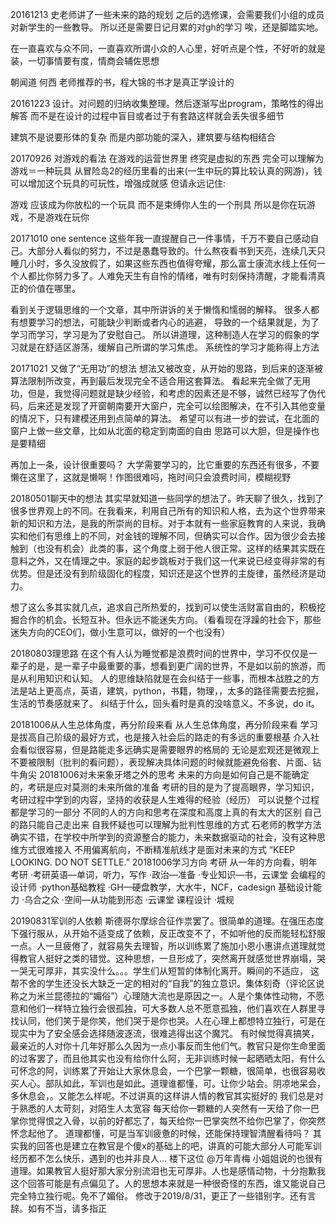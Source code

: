 
20161213
史老师讲了一些未来的路的规划
之后的选修课，会需要我们小组的成员对新学生的一些教导。
所以还是需要日记月累的对gh的学习
唉，还是脚踏实地。

在一直喜欢与众不同，一直喜欢所谓小众的人心里，好听点是个性，不好听的就是装，一切事情要有度，情商会辅佐思想

朝闻道
何西
老师推荐的书，程大锦的书才是真正学设计的

20161223
设计。对问题的归纳收集整理。然后逐渐写出program，策略性的得出解答
而不是在设计的过程中盲目或者过于有套路这样就会丢失很多细节

建筑不是说要形体的复杂
而是内部功能的深入，建筑要与结构相结合


20170926 对游戏的看法
在游戏的运营世界里
终究是虚拟的东西
完全可以理解为
游戏＝一种玩具
从冒险岛2的经历里看的出来(一生中玩的算比较认真的网游)，钱可以增加这个玩具的可玩性，增强成就感
但请永远记住:

游戏
应该成为你放松的一个玩具
而不是束缚你人生的一个刑具
所以是你在玩游戏，不是游戏在玩你


20171010 one sentence
这些年我一直提醒自己一件事情，千万不要自己感动自己。大部分人看似的努力，不过是愚蠢导致的。什么熬夜看书到天亮，连续几天只睡几小时，多久没放假了，如果这些东西也值得夸耀，那么富士康流水线上任何一个人都比你努力多了。人难免天生有自怜的情绪，唯有时刻保持清醒，才能看清真正的价值在哪里。

看到关于逻辑思维的一个文章，其中所讲诉的关于懒惰和懦弱的解释。
很多人都有想要学习的想法，可能缺少判断或者内心的逃避，
导致的一个结果就是，为了学习而学习，学习是为了安慰自己。
所以讲道理，这种制造人在学习的假象的学习就是在舒适区游荡，缓解自己所谓的学习焦虑。
系统性的学习才能称得上方法


20171021 又做了“无用功”的想法
想法又被改变，从开始的思路，到后来的逐渐被算法限制所改变，再到最后发现完全不适合用这套算法。
看起来完全做了无用功，但是，我觉得问题就是缺少经验，和考虑的因素还是不够，诚然已经写了伪代码，后来还是发现了开窗朝南要开大窗户，完全可以绘图解决，在不引入其他变量的情况下，只有建模还用到点简单的算法。
希望可以有进一步的尝试，在北面的窗户上做一些文章，比如从北面的稳定到南面的自由
思路可以大胆，但是操作也是要精细

再加上一条，设计很重要吗？
大学需要学习的，比它重要的东西还有很多，不要懒在这里了，这就是懒啊！作图很难吗，拖时间只会浪费时间，模糊视野


20180501聊天中的想法
其实早就知道一些同学的想法了。昨天聊了很久，找到了很多世界观上的不同。在我看来，利用自己所有的知识和人格，去为这个世界带来新的知识和方法，是我的所崇尚的目标。对于本就有一些家庭教育的人来说，我确实和他们有思维上的不同，对金钱的理解不同，但确实可以合作。因为很少会去接触到（也没有机会）此类的事，这个角度上弱于他人很正常。这样的结果其实既在意料之外，又在情理之中。家庭的起步跳板对于我们这一代来说已经变得非常的有优势。但是还没有到阶级固化的程度，知识还是这个世界的主旋律，虽然经济是动力。

想了这么多其实就几点，追求自己所热爱的，找到可以使生活财富自由的，积极挖掘合作的机会。长短互补。但永远不能迷失方向。（看看现在浮躁的社会下，那些迷失方向的CEO们，做小生意可以，做好的一个也没有）


20180803理思路
在这个有人认为睡觉都是浪费时间的世界中，学习不仅仅是一辈子的是，是一辈子中最重要的事，想看到更广阔的世界，不是如以前的旅游，而是从利用知识和认知。
人的思维缺陷就是在会纠结于一些事，而根本战胜之的方法是站上更高点，英语，建筑，python，书籍，物理，，太多的路径需要去挖掘，生活的节奏感就来了。
纠结于什么，回头看时是真的没啥意义。不多说，do it。


20181006从人生总体角度，再分阶段来看
从人生总体角度，再分阶段来看
学习是拔高自己阶级的最好方式，也是接入社会后的路走的有多远的重要根基
介入社会看似很容易，但是路能走多远确实是需要眼界的格局的
无论是宏观还是微观上不要被限制（批判的看问题），表现解决具体问题的时候就能避免俗套、片面、钻牛角尖
20181006对未来象牙塔之外的思考
未来的方向是如何自己是不能确定的，考研是应对莫测的未来所做的准备
考研的目的是为了提高眼界，学习知识，考研过程中学到的内容，坚持的收获是人生难得的经验（经历）
可以说整个过程都是学习的一部分
不同的人的方向和思考在深度和高度上真的有太大的区别
自己的路只能自己走出来
自我怀疑也可以理解为批判性思维的方式
石老师的教学方法确实不错，在学校中所学到的资源整合的能力，未来数据驱动的社会，没有这种思维方式很难接入
不用偏离航向，不断精准航线才是面对未来的方式
“KEEP LOOKING. DO NOT SETTLE.”
20181006学习方向
考研
    从一年的方向看，明年考研
    ·考研英语—单词，听力，写作
    ·政治—准备
    ·专业知识—书，云课堂
会编程的设计师
    ·python基础教程
    ·GH—硬盘教学，大水牛，NCF，cadesign
基础设计能力
    ·乌合之众
    ·空间—从功能到形态
    ·云课堂
课程设计
    ·城规



20190831军训的人依赖
斯德哥尔摩综合征作祟罢了。很简单的道理。在强压态度下强行服从，从开始不适变成了依赖，反正改变不了，不如听他的反而能轻松舒服一点。人一旦疲倦了，就容易失去理智，所以训练累了施加小恩小惠讲点道理就觉得教官人挺好之类的错觉。这种思想，一旦形成了，突然离开就感觉世界崩塌，哭一哭无可厚非，其实没什么。。。学生们从短暂的体制化离开。瞬间的不适应，
这帮不舍的学生还没长大缺乏一定的相对的“自我”的独立意识。集体刻奇（评论区说称之为米兰昆德拉的“媚俗”）心理随大流也是原因之一。人是个集体性动物，不愿意和他们一样特立独行会很孤独，可大多数人总不愿意孤独，他们喜欢在人群里寻找认同，他们笑于是你笑，他们哭于是你也哭。人在心理上都想特立独行，可是在现实中为了安全感会选择随波逐流，很难逃得出这个魔咒。
有时候觉得真搞笑，最亲近的人对你十几年好那么久因为一点小事反而生他们气。教官只是你生命里面的过客罢了，而且他其实也没有给你什么阿，无非训练时候一起晒晒太阳，有什么可怀念的阿，训练累了开始让大家休息会，一个巴掌一颗糖，很简单，也很容易收买人心。部队如此，军训也是如此。道理谁都懂，可。让你少站会。阴凉地呆会，多休息会，。又能怎么样呢。不过讲真的这样讲人情的教官其实挺好的
我们总是对于熟悉的人太苛刻，对陌生人太宽容
每天给你一颗糖的人突然有一天给了你一巴掌你觉得恨之入骨，以前的好都忘了，每天给你一巴掌突然不给你巴掌了，你突然怀念起他了。
道理都懂，可是当军训疲惫的时候，还能保持理智清醒看待吗？
其实我的回答也是建立在教官是个傻x的基础上的吧，讲真的可能大部分人可能军训经历都不怎么快乐，遇到的也并非良人...
楼下这位 @万年青梅 小姐姐说的也很有道理。如果教官人挺好那大家分别流泪也无可厚非。人也是感情动物，十分抱歉我这个回答可能是有点偏见了。人的思想本来就是一种很奇怪的东西，谁又能说自己完全特立独行呢。免不了媚俗。
修改于2019/8/31，更正了一些错别字。还有言辞。如有不当，请多指正



